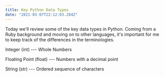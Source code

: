 ```yaml
---
title: Key Python Data Types
date: "2021-03-07T22:12:03.284Z"
---
```

Today we'll review some of the key data types in Python. Coming from a Ruby background and moving on to other languages, it's important for me to keep track of the differences in the terminologies.

Integer (int) --- Whole Numbers

Floating Point (float) --- Numbers with a decimal point

String (str) --- Ordered sequence of characters

